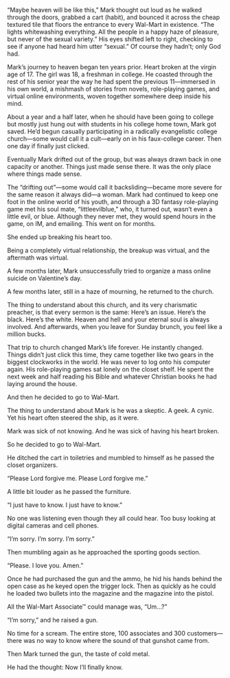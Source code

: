 “Maybe heaven will be like this,” Mark thought out loud as he walked through the doors, grabbed a cart (habit), and bounced it across the cheap textured tile that floors the entrance to every Wal-Mart in existence. “The lights whitewashing everything. All the people in a happy haze of pleasure, but never of the sexual variety.” His eyes shifted left to right, checking to see if anyone had heard him utter “sexual.” Of course they hadn’t; only God had.

Mark’s journey to heaven began ten years prior. Heart broken at the virgin age of 17. The girl was 18, a freshman in college. He coasted through the rest of his senior year the way he had spent the previous 11—immersed in his own world, a mishmash of stories from novels, role-playing games, and virtual online environments, woven together somewhere deep inside his mind.

About a year and a half later, when he should have been going to college but mostly just hung out with students in his college home town, Mark got saved. He’d begun casually participating in a radically evangelistic college church—some would call it a cult—early on in his faux-college career. Then one day if finally just clicked. 

Eventually Mark drifted out of the group, but was always drawn back in one capacity or another. Things just made sense there. It was the only place where things made sense.

The “drifting out”—some would call it backsliding—became more severe for the same reason it always did—a woman. Mark had continued to keep one foot in the online world of his youth, and through a 3D fantasy role-playing game met his soul mate, “littleevilblue,” who, it turned out, wasn’t even a  little evil, or blue. Although they never met, they would spend hours in the game, on IM, and emailing. This went on for months.

She ended up breaking his heart too.

Being a completely virtual relationship, the breakup was virtual, and the aftermath was virtual.

A few months later, Mark unsuccessfully tried to organize a mass online suicide on Valentine’s day.

A few months later, still in a haze of mourning, he returned to the church.

The thing to understand about this church, and its very charismatic preacher, is that every sermon is the same: Here’s an issue. Here’s the black. Here’s the white. Heaven and hell and your eternal soul is always involved. And afterwards, when you leave for Sunday brunch, you feel like a million bucks. 

That trip to church changed Mark’s life forever. He instantly changed. Things didn’t just click this time, they came together like two gears in the biggest clockworks in the world. He was never to log onto his computer again. His role-playing games sat lonely on the closet shelf. He spent the next week and half reading his Bible and whatever Christian books he had laying around the house.

And then he decided to go to Wal-Mart.

The thing to understand about Mark is he was a skeptic. A geek. A cynic. Yet his heart often steered the ship, as it were.

Mark was sick of not knowing. And he was sick of having his heart broken.

So he decided to go to Wal-Mart.

He ditched the cart in toiletries and mumbled to himself as he passed the closet organizers.

“Please Lord forgive me. Please Lord forgive me.”

A little bit louder as he passed the furniture.

“I just have to know. I just have to know.”

No one was listening even though they all could hear. Too busy looking at digital cameras and cell phones.

“I’m sorry. I’m sorry. I’m sorry.”

Then mumbling again as he approached the sporting goods section.

“Please. I love you. Amen.”

Once he had purchased the gun and the ammo, he hid his hands behind the open case as he keyed open the trigger lock. Then as quickly as he could he loaded two bullets into the magazine and the magazine into the pistol.

All the Wal-Mart Associate™ could manage was, “Um...?”

“I’m sorry,” and he raised a gun.

No time for a scream. The entire store, 100 associates and 300 customers—there was no way to know where the sound of that gunshot came from.

Then Mark turned the gun, the taste of cold metal.

He had the thought: Now I’ll finally know.